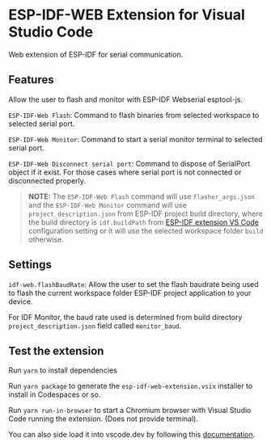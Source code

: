 # ESP-IDF-WEB Extension for Visual Studio Code

Web extension of ESP-IDF for serial communication.

## Features

Allow the user to flash and monitor with ESP-IDF Webserial esptool-js.

`ESP-IDF-Web Flash`: Command to flash binaries from selected workspace to selected serial port.

`ESP-IDF-Web Monitor`: Command to start a serial monitor terminal to selected serial port.

`ESP-IDF-Web Disconnect serial port`: Command to dispose of SerialPort object if it exist. For those cases where serial port is not connected or disconnected properly.

> **NOTE:** The `ESP-IDF-Web Flash` command will use `flasher_args.json` and the `ESP-IDF-Web Monitor` command will use `project_description.json` from ESP-IDF project build directory, where the build directory is `idf.buildPath` from [ESP-IDF extension VS Code](https://marketplace.visualstudio.com/items?itemName=espressif.esp-idf-extension) configuration setting or it will use the selected workspace folder `build` otherwise.

## Settings

`idf-web.flashBaudRate`: Allow the user to set the flash baudrate being used to flash the current workspace folder ESP-IDF project application to your device.

For IDF Monitor, the baud rate used is determined from build directory `project_description.json` field called `monitor_baud`.

## Test the extension

Run `yarn` to install dependencies

Run `yarn package` to generate the `esp-idf-web-extension.vsix` installer to install in Codespaces or so.

Run `yarn run-in-browser` to start a Chromium browser with Visual Studio Code running the extension. (Does not provide terminal).

You can also side load it into vscode.dev by following this [documentation](https://code.visualstudio.com/api/extension-guides/web-extensions#test-your-web-extension-in-vscode.dev).
